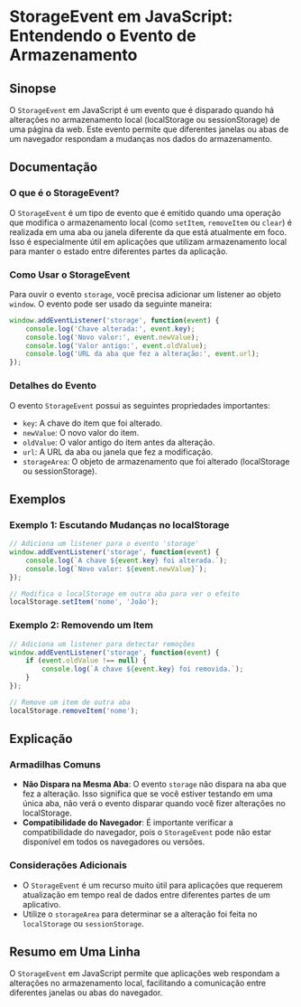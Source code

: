 <!--
Meta Description: # StorageEvent em JavaScript: Entendendo o Evento de Armazenamento ## Sinopse O `StorageEvent` em JavaScript é um evento que é disparado quando há alt...
Meta Keywords: que, evento, event, storageevent, localstorage
-->

# StorageEvent em JavaScript: Entendendo o Evento de Armazenamento

## Sinopse
O `StorageEvent` em JavaScript é um evento que é disparado quando há alterações no armazenamento local (localStorage ou sessionStorage) de uma página da web. Este evento permite que diferentes janelas ou abas de um navegador respondam a mudanças nos dados do armazenamento.

## Documentação

### O que é o StorageEvent?
O `StorageEvent` é um tipo de evento que é emitido quando uma operação que modifica o armazenamento local (como `setItem`, `removeItem` ou `clear`) é realizada em uma aba ou janela diferente da que está atualmente em foco. Isso é especialmente útil em aplicações que utilizam armazenamento local para manter o estado entre diferentes partes da aplicação.

### Como Usar o StorageEvent
Para ouvir o evento `storage`, você precisa adicionar um listener ao objeto `window`. O evento pode ser usado da seguinte maneira:

```javascript
window.addEventListener('storage', function(event) {
    console.log('Chave alterada:', event.key);
    console.log('Novo valor:', event.newValue);
    console.log('Valor antigo:', event.oldValue);
    console.log('URL da aba que fez a alteração:', event.url);
});
```

### Detalhes do Evento
O evento `StorageEvent` possui as seguintes propriedades importantes:
- `key`: A chave do item que foi alterado.
- `newValue`: O novo valor do item.
- `oldValue`: O valor antigo do item antes da alteração.
- `url`: A URL da aba ou janela que fez a modificação.
- `storageArea`: O objeto de armazenamento que foi alterado (localStorage ou sessionStorage).

## Exemplos

### Exemplo 1: Escutando Mudanças no localStorage
```javascript
// Adiciona um listener para o evento 'storage'
window.addEventListener('storage', function(event) {
    console.log(`A chave ${event.key} foi alterada.`);
    console.log(`Novo valor: ${event.newValue}`);
});

// Modifica o localStorage em outra aba para ver o efeito
localStorage.setItem('nome', 'João');
```

### Exemplo 2: Removendo um Item
```javascript
// Adiciona um listener para detectar remoções
window.addEventListener('storage', function(event) {
    if (event.oldValue !== null) {
        console.log(`A chave ${event.key} foi removida.`);
    }
});

// Remove um item de outra aba
localStorage.removeItem('nome');
```

## Explicação
### Armadilhas Comuns
- **Não Dispara na Mesma Aba**: O evento `storage` não dispara na aba que fez a alteração. Isso significa que se você estiver testando em uma única aba, não verá o evento disparar quando você fizer alterações no localStorage.
- **Compatibilidade do Navegador**: É importante verificar a compatibilidade do navegador, pois o `StorageEvent` pode não estar disponível em todos os navegadores ou versões.

### Considerações Adicionais
- O `StorageEvent` é um recurso muito útil para aplicações que requerem atualização em tempo real de dados entre diferentes partes de um aplicativo.
- Utilize o `storageArea` para determinar se a alteração foi feita no `localStorage` ou `sessionStorage`.

## Resumo em Uma Linha
O `StorageEvent` em JavaScript permite que aplicações web respondam a alterações no armazenamento local, facilitando a comunicação entre diferentes janelas ou abas do navegador.